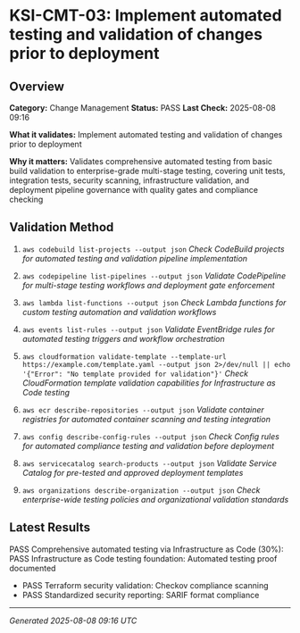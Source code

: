 # KSI-CMT-03: Implement automated testing and validation of changes prior to deployment

## Overview

**Category:** Change Management
**Status:** PASS
**Last Check:** 2025-08-08 09:16

**What it validates:** Implement automated testing and validation of changes prior to deployment

**Why it matters:** Validates comprehensive automated testing from basic build validation to enterprise-grade multi-stage testing, covering unit tests, integration tests, security scanning, infrastructure validation, and deployment pipeline governance with quality gates and compliance checking

## Validation Method

1. `aws codebuild list-projects --output json`
   *Check CodeBuild projects for automated testing and validation pipeline implementation*

2. `aws codepipeline list-pipelines --output json`
   *Validate CodePipeline for multi-stage testing workflows and deployment gate enforcement*

3. `aws lambda list-functions --output json`
   *Check Lambda functions for custom testing automation and validation workflows*

4. `aws events list-rules --output json`
   *Validate EventBridge rules for automated testing triggers and workflow orchestration*

5. `aws cloudformation validate-template --template-url https://example.com/template.yaml --output json 2>/dev/null || echo '{"Error": "No template provided for validation"}'`
   *Check CloudFormation template validation capabilities for Infrastructure as Code testing*

6. `aws ecr describe-repositories --output json`
   *Validate container registries for automated container scanning and testing integration*

7. `aws config describe-config-rules --output json`
   *Check Config rules for automated compliance testing and validation before deployment*

8. `aws servicecatalog search-products --output json`
   *Validate Service Catalog for pre-tested and approved deployment templates*

9. `aws organizations describe-organization --output json`
   *Check enterprise-wide testing policies and organizational validation standards*

## Latest Results

PASS Comprehensive automated testing via Infrastructure as Code (30%): PASS Infrastructure as Code testing foundation: Automated testing proof documented
- PASS Terraform security validation: Checkov compliance scanning
- PASS Standardized security reporting: SARIF format compliance

---
*Generated 2025-08-08 09:16 UTC*